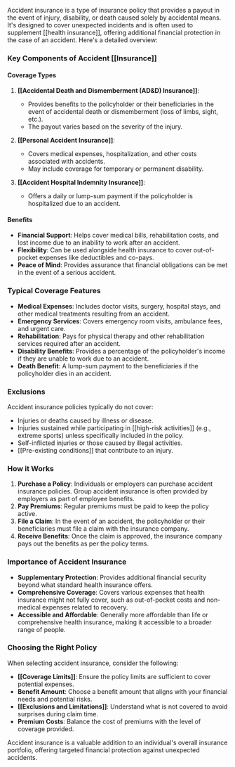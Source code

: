 Accident insurance is a type of insurance policy that provides a payout in the event of injury, disability, or death caused solely by accidental means. It's designed to cover unexpected incidents and is often used to supplement [[health insurance]], offering additional financial protection in the case of an accident. Here's a detailed overview:

### Key Components of Accident [[Insurance]]

#### Coverage Types
1. **[[Accidental Death and Dismemberment (AD&D) Insurance]]**:
   - Provides benefits to the policyholder or their beneficiaries in the event of accidental death or dismemberment (loss of limbs, sight, etc.).
   - The payout varies based on the severity of the injury.

2. **[[Personal Accident Insurance]]**:
   - Covers medical expenses, hospitalization, and other costs associated with accidents.
   - May include coverage for temporary or permanent disability.

3. **[[Accident Hospital Indemnity Insurance]]**:
   - Offers a daily or lump-sum payment if the policyholder is hospitalized due to an accident.

#### Benefits
- **Financial Support**: Helps cover medical bills, rehabilitation costs, and lost income due to an inability to work after an accident.
- **Flexibility**: Can be used alongside health insurance to cover out-of-pocket expenses like deductibles and co-pays.
- **Peace of Mind**: Provides assurance that financial obligations can be met in the event of a serious accident.

### Typical Coverage Features
- **Medical Expenses**: Includes doctor visits, surgery, hospital stays, and other medical treatments resulting from an accident.
- **Emergency Services**: Covers emergency room visits, ambulance fees, and urgent care.
- **Rehabilitation**: Pays for physical therapy and other rehabilitation services required after an accident.
- **Disability Benefits**: Provides a percentage of the policyholder's income if they are unable to work due to an accident.
- **Death Benefit**: A lump-sum payment to the beneficiaries if the policyholder dies in an accident.

### Exclusions
Accident insurance policies typically do not cover:
- Injuries or deaths caused by illness or disease.
- Injuries sustained while participating in [[high-risk activities]] (e.g., extreme sports) unless specifically included in the policy.
- Self-inflicted injuries or those caused by illegal activities.
- [[Pre-existing conditions]] that contribute to an injury.

### How it Works
1. **Purchase a Policy**: Individuals or employers can purchase accident insurance policies. Group accident insurance is often provided by employers as part of employee benefits.
2. **Pay Premiums**: Regular premiums must be paid to keep the policy active.
3. **File a Claim**: In the event of an accident, the policyholder or their beneficiaries must file a claim with the insurance company.
4. **Receive Benefits**: Once the claim is approved, the insurance company pays out the benefits as per the policy terms.

### Importance of Accident Insurance
- **Supplementary Protection**: Provides additional financial security beyond what standard health insurance offers.
- **Comprehensive Coverage**: Covers various expenses that health insurance might not fully cover, such as out-of-pocket costs and non-medical expenses related to recovery.
- **Accessible and Affordable**: Generally more affordable than life or comprehensive health insurance, making it accessible to a broader range of people.

### Choosing the Right Policy
When selecting accident insurance, consider the following:
- **[[Coverage Limits]]**: Ensure the policy limits are sufficient to cover potential expenses.
- **Benefit Amount**: Choose a benefit amount that aligns with your financial needs and potential risks.
- **[[Exclusions and Limitations]]**: Understand what is not covered to avoid surprises during claim time.
- **Premium Costs**: Balance the cost of premiums with the level of coverage provided.

Accident insurance is a valuable addition to an individual's overall insurance portfolio, offering targeted financial protection against unexpected accidents.
